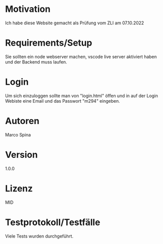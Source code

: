 # Motivation
Ich habe diese Website gemacht als Prüfung vom ZLI am 07.10.2022

# Requirements/Setup
Sie sollten ein node webserver machen, vscode live server aktiviert haben und der Backend muss laufen.

# Login
Um sich einzuloggen sollte man von "login.html" öffen und in auf der Login Webiste eine Email und das Passwort "m294" eingeben.


# Autoren
Marco Spina

# Version
1.0.0

# Lizenz
MID

# Testprotokoll/Testfälle
Viele Tests wurden durchgeführt.